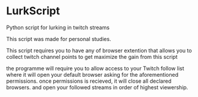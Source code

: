 # LurkScript
Python script for lurking in twitch streams

This script was made for personal studies.



This script requires you to have any of browser extention that allows you to collect twitch channel points to get maximize the gain from this script



the programme will require you to allow access to your Twitch follow list where it will open your default browser asking for the aforementioned permissions. once permissions is recieved, it will close all declared browsers. and open your followed streams in order of highest viewership.
